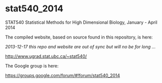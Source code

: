 stat540_2014
============

STAT540 Statistical Methods for High Dimensional Biology, January - April 2014

The compiled website, based on source found in this repository, is here:

*2013-12-17 this repo and website are out of sync but will no be for long ...*

http://www.ugrad.stat.ubc.ca/~stat540/

The Google group is here:

https://groups.google.com/forum/#!forum/stat540_2014
